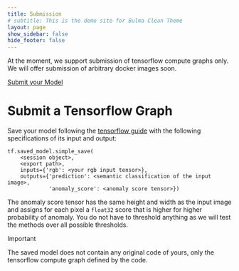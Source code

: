 ```yaml
---
title: Submission
# subtitle: This is the demo site for Bulma Clean Theme
layout: page
show_sidebar: false
hide_footer: false
---
```

At the moment, we support submission of tensorflow compute graphs only. We will offer submission of arbitrary docker images soon.

<a class="button is-primary" target="_blank" href="https://forms.gle/Rrc9nWuxsmks9CuX7">Submit your Model</a>

# Submit a Tensorflow Graph
Save your model following the [tensorflow guide](https://www.tensorflow.org/guide/saved_model) with the following specifications of its input and output:

```
tf.saved_model.simple_save(
    <session object>,
    <export path>,
    inputs={'rgb': <your rgb input tensor>},
    outputs={'prediction': <semantic classification of the input image>,
             'anomaly_score': <anomaly score tensor>})
```
The anomaly score tensor has the same height and width as the input image and assigns for each pixel a `float32` score that is higher for higher probability of anomaly. You do not have to threshold anything as we will test the methods over all possible thresholds.

<article class="message is-warning">
  <div class="message-header">
    <p>Important</p>
  </div>
  <div class="message-body">
    The saved model does not contain any original code of yours, only the tensorflow compute graph defined by the code.
  </div>
</article>
